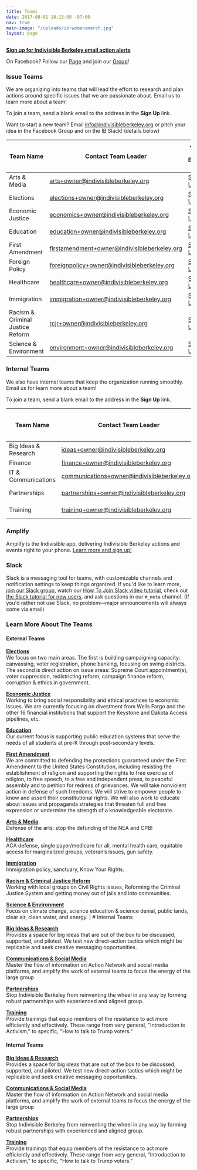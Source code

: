 ```yaml
---
title: Teams
date: 2017-08-01 18:15:00 -07:00
nav: true
main-image: "/uploads/ib-womensmarch.jpg"
layout: page
---
```


**[Sign up for Indivisible Berkeley email action alerts](/signup)**

On Facebook?  Follow our [Page](https://www.facebook.com/BerkeleyIndivisible/) and join our [Group](https://www.facebook.com/groups/indivisibleberkeley/)!

### Issue Teams

We are organizing into teams that will lead the effort to research and plan actions around specific issues that we are passionate about.  Email us to learn more about a team!

To join a team, send a blank email to the address in the **Sign Up** link.

Want to start a new team?  Email [info@indivisibleberkeley.org](mailto:info@indivisibleberkeley.org) or pitch your idea in the Facebook Group and on the IB Slack! (details below)

| Team Name | Contact Team Leader  | Join the Email List |
|------------------------------------|---------------------------------------------------------------------------------------------------|------------------------------------------------------------------------------|
| Arts & Media                       | [arts+owner@indivisibleberkeley.org](mailto:arts+owner@indivisibleberkeley.org)                   | [Sign Up](mailto:arts+subscribe@indivisibleberkeley.org)                     |
| Elections  | [elections+owner@indivisibleberkeley.org](mailto:elections+owner@indivisibleberkeley.org)         | [Sign Up](mailto:elections+subscribe@indivisibleberkeley.org)                |
| Economic Justice                   | [economics+owner@indivisibleberkeley.org](mailto:economics+owner@indivisibleberkeley.org)         | [Sign Up](mailto:economics+subscribe@indivisibleberkeley.org)                |
| Education                          | [education+owner@indivisibleberkeley.org](mailto:education+owner@indivisibleberkeley.org)         | [Sign Up](mailto:education+subscribe@indivisibleberkeley.org)  |
| First Amendment                    | [firstamendment+owner@indivisibleberkeley.org](mailto:firstamendment+owner@indivisibleberkeley.org)         | [Sign Up](mailto:firstamendment+subscribe@indivisibleberkeley.org)                |
| Foreign Policy                     | [foreignpolicy+owner@indivisibleberkeley.org](mailto:foreignpolicy+owner@indivisibleberkeley.org) | [Sign Up](mailto:foreignpolicy+subscribe@indivisibleberkeley.org)            |
| Healthcare                         | [healthcare+owner@indivisibleberkeley.org](mailto:healthcare+owner@indivisibleberkeley.org)       | [Sign Up](mailto:healthcare+subscribe@indivisibleberkeley.org)               |
| Immigration                        | [immigration+owner@indivisibleberkeley.org](mailto:immigration+owner@indivisibleberkeley.org)     | [Sign Up](mailto:immigration+subscribe@indivisibleberkeley.org)              |
| Racism & Criminal Justice Reform   | [rcjr+owner@indivisibleberkeley.org](mailto:rcjr+owner@indivisibleberkeley.org)                   | [Sign Up](mailto:rcjr+subscribe@indivisibleberkeley.org)                     |
| Science & Environment              | [environment+owner@indivisibleberkeley.org](mailto:environment+owner@indivisibleberkeley.org)     | [Sign Up](mailto:environment+subscribe@indivisibleberkeley.org)              |

### Internal Teams

We also have internal teams that keep the organization running smoothly.  Email us for learn more about a team!

To join a team, send a blank email to the address in the **Sign Up** link.

| Team Name | Contact Team Leader  | Join the Email List |
|-----------|----------------------|---------------------|
| Big Ideas & Research    | [ideas+owner@indivisibleberkeley.org](mailto:ideas+owner@indivisibleberkeley.org)                   | [Sign Up](mailto:ideas+subscribe@indivisibleberkeley.org)          |
| Finance                   | [finance+owner@indivisibleberkeley.org](mailto:finance+owner@indivisibleberkeley.org)               |         |
| IT & Communications       | [communications+owner@indivisibleberkeley.org](mailto:communications+owner@indivisibleberkeley.org) | [Sign Up](mailto:communications+subscribe@indivisibleberkeley.org) |
| Partnerships              | [partnerships+owner@indivisibleberkeley.org](mailto:partnerships+owner@indivisibleberkeley.org)     | [Sign Up](mailto:partnerships+subscribe@indivisibleberkeley.org)   |
| Training                  | [training+owner@indivisibleberkeley.org](mailto:training+owner@indivisibleberkeley.org)             | [Sign Up](mailto:training+subscribe@indivisibleberkeley.org)       |

### Amplify

Amplify is the Indivisible app, delivering Indivisible Berkeley actions and events right to your phone. [Learn more and sign up!][amplify]

### Slack

Slack is a messaging tool for teams, with customizable channels and notification settings to keep things organized.
If you'd like to learn more, [join our Slack group][slackinvite], watch our [How To Join Slack video tutorial][slackvideo], check out [the Slack tutorial for new users][slacktutorial],
and ask questions in our `#_meta` channel.  (If you'd rather not use Slack, no problem—major announcements will always come via email)

[amplify]: /amplify
[slackinvite]: https://join.slack.com/indivisible-berkeley/shared_invite/MjA5OTM1OTI2MjU2LTE0OTk3MTU3MjgtNzdhNGFlMDBjZA
[slackvideo]: https://www.youtube.com/watch?v=q1QkCJSxu0g
[slacktutorial]: https://get.slack.help/hc/en-us/articles/218080037-Getting-started-for-new-users

### Learn More About The Teams

#### External Teams

**[Elections](mailto:elections+subscribe@indivisibleberkeley.org)**  
We focus on two main areas. The first is building campaigning capacity: canvassing, voter registration, phone banking, focusing on swing districts. The second is direct action on issue areas: Supreme Court appointment(s), voter suppression, redistricting reform, campaign finance reform, corruption & ethics in government.

**[Economic Justice](mailto:economics+subscribe@indivisibleberkeley.org)**  
Working to bring social responsibility and ethical practices to economic issues. We are currently focusing on divestment from Wells Fargo and the other 16 financial institutions that support the Keystone and Dakota Access pipelines, etc.

**[Education](mailto:education+subscribe@indivisibleberkeley.org)**  
Our current focus is supporting public education systems that serve the needs of all students at pre-K through post-secondary levels.

**[First Amendment](mailto:firstamendment+subscribe@indivisibleberkeley.org)**  
We are committed to defending the protections guaranteed under the First Amendment to the United States Constitution, including resisting the establishment of religion and supporting the rights to free exercise of religion, to free speech, to a free and independent press, to peaceful assembly and to petition for redress of grievances.  We will take nonviolent action in defense of such freedoms.  We will strive to empower people to know and assert their constitutional rights.  We will also work to educate about issues and propaganda strategies that threaten full and free expression or undermine the strength of a knowledgeable electorate.
   
**[Arts & Media](mailto:arts+subscribe@indivisibleberkeley.org)**  
Defense of the arts: stop the defunding of the NEA and CPB!

**[Healthcare](mailto:healthcare+subscribe@indivisibleberkeley.org)**  
ACA defense, single payer/medicare for all, mental health care, equitable access for marginalized groups, veteran’s issues, gun safety.

**[Immigration](mailto:immigration+subscribe@indivisibleberkeley.org)**   
Immigration policy, sanctuary, Know Your Rights.

**[Racism & Criminal Justice Reform](mailto:rcjr+subscribe@indivisibleberkeley.org)**  
Working with local groups on Civil Rights issues, Reforming the Criminal Justice System and getting money out of jails and into communities.

**[Science & Environment](mailto:environment+subscribe@indivisibleberkeley.org)**  
Focus on climate change, science education & science denial, public lands, clear air, clean water, and energy.   | # Internal Teams

**[Big Ideas & Research](mailto:ideas+subscribe@indivisibleberkeley.org)**  
Provides a space for big ideas that are out of the box to be discussed, supported, and piloted.  We test new direct-action tactics which might be replicable and seek creative messaging opportunities.

**[Communications & Social Media](mailto:communications+subscribe@indivisibleberkeley.org)**  
Master the flow of information on Action Network and social media platforms, and amplify the work of external teams to focus the energy of the large group 

**[Partnerships](mailto:partnerships+subscribe@indivisibleberkeley.org)**  
Stop Indivisible Berkeley from reinventing the wheel in any way by forming robust partnerships with experienced and aligned group. 

**[Training](mailto:training+subscribe@indivisibleberkeley.org)**  
Provide trainings that equip members of the resistance to act more efficiently and effectively.  These range from very general, "Introduction to Activism," to specific, "How to talk to Trump voters."

#### Internal Teams

**[Big Ideas & Research](mailto:ideas+subscribe@indivisibleberkeley.org)**  
Provides a space for big ideas that are out of the box to be discussed, supported, and piloted.  We test new direct-action tactics which might be replicable and seek creative messaging opportunities.

**[Communications & Social Media](mailto:communications+subscribe@indivisibleberkeley.org)**  
Master the flow of information on Action Network and social media platforms, and amplify the work of external teams to focus the energy of the large group 

**[Partnerships](mailto:partnerships+subscribe@indivisibleberkeley.org)**  
Stop Indivisible Berkeley from reinventing the wheel in any way by forming robust partnerships with experienced and aligned group. 

**[Training](mailto:training+subscribe@indivisibleberkeley.org)**  
Provide trainings that equip members of the resistance to act more efficiently and effectively.  These range from very general, “Introduction to Activism,” to specific, “How to talk to Trump voters.”